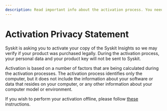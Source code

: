 ```yaml
---
description: Read important info about the activation process. You need to activate your Syskit Insights so we may verify if your product was purchased legally.
---
```


# Activation Privacy Statement

Syskit is asking you to activate your copy of the Syskit Insights so we may verify if your product was purchased legally. During the activation process, your personal data and your product key will not be sent to Syskit.

Activation is based on a number of factors that are being calculated during the activation processes. The activation process identifies only the computer, but it does not include the information about your software or data that resides on your computer, or any other information about your computer model or environment.

If you wish to perform your activation offline, please follow [these](online-offline-activation.md) instructions.


